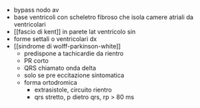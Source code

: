 - bypass nodo av
- base ventricoli con scheletro fibroso che isola camere atriali da ventricolari
- [[fascio di kent]] in parete lat ventricolo sin
- forme settali o ventricolari dx
- [[sindrome di wolff-parkinson-white]]
	- predispone a tachicardie da rientro
	- PR corto
	- QRS chiamato onda delta
	- solo se pre eccitazione sintomatica
	- forma ortodromica
		- extrasistole, circuito rientro
		- qrs stretto, p dietro qrs, rp > 80 ms